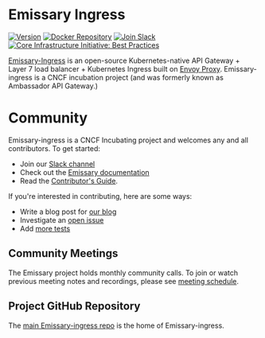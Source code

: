 Emissary Ingress
==========

<!-- [![Alt Text][image-url]][link-url] -->
[![Version][badge-version-img]][badge-version-link]
[![Docker Repository][badge-docker-img]][badge-docker-link]
[![Join Slack][badge-slack-img]][badge-slack-link]
[![Core Infrastructure Initiative: Best Practices][badge-cii-img]][badge-cii-link]

[badge-version-img]: https://img.shields.io/docker/v/emissaryingress/emissary?sort=semver
[badge-version-link]: https://github.com/emissary-ingress/emissary/releases
[badge-docker-img]: https://img.shields.io/docker/pulls/emissaryingress/emissary
[badge-docker-link]: https://hub.docker.com/r/emissaryingress/emissary
[badge-slack-img]: https://img.shields.io/badge/slack-join-orange.svg
[badge-slack-link]: https://a8r.io/slack
[badge-cii-img]: https://bestpractices.coreinfrastructure.org/projects/1852/badge
[badge-cii-link]: https://bestpractices.coreinfrastructure.org/projects/1852

[Emissary-Ingress](https://www.getambassador.io) is an open-source Kubernetes-native API Gateway +
Layer 7 load balancer + Kubernetes Ingress built on [Envoy Proxy](https://www.envoyproxy.io).
Emissary-ingress is a CNCF incubation project (and was formerly known as Ambassador API Gateway.)

Community
=========

Emissary-ingress is a CNCF Incubating project and welcomes any and all contributors. To get started:

* Join our [Slack channel](https://a8r.io/slack)
* Check out the [Emissary documentation](https://www.getambassador.io/docs/emissary/)
* Read the [Contributor's Guide](https://github.com/emissary-ingress/emissary/blob/master/DEVELOPING.md).

If you're interested in contributing, here are some ways:

* Write a blog post for [our blog](https://blog.getambassador.io)
* Investigate an [open issue](https://github.com/emissary-ingress/emissary/issues)
* Add [more tests](https://github.com/emissary-ingress/emissary/tree/master/ambassador/tests)

## Community Meetings

The Emissary project holds monthly community calls. To join or watch previous meeting notes and recordings, please see [meeting schedule](MEETING_SCHEDULE.md).

## Project GitHub Repository

The [main Emissary-ingress repo](https://github.com/emissary-ingress/emissary) is the home of
Emissary-ingress.